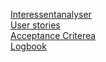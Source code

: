 [Interessentanalyser](doc/Interessentanalyser.md)  
[User stories](doc/UserStories/UserStories.md)  
[Acceptance Criterea](doc/AcceptanceCriterea.md)  
[Logbook](https://docs.google.com/document/d/1j6xWhhaFxy--SE4aU2HZkmTqlRthPjTvSHwIeVXonog/edit)